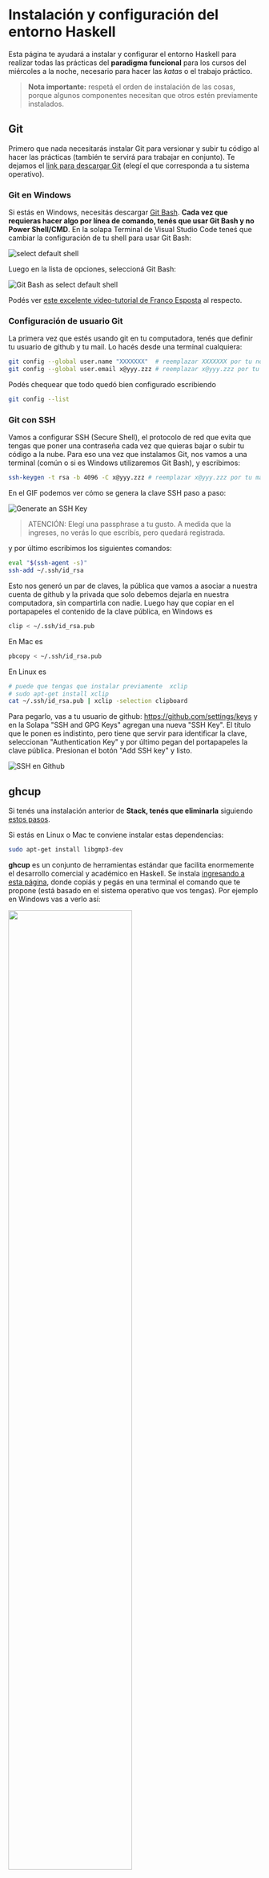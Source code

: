 # Instalación y configuración del entorno Haskell

Esta página te ayudará a instalar y configurar el entorno Haskell para realizar todas las prácticas del **paradigma funcional** para los cursos del miércoles a la noche, necesario para hacer las _katas_ o el trabajo práctico. 

> **Nota importante:** respetá el orden de instalación de las cosas, porque algunos componentes necesitan que otros estén previamente instalados.

## Git

Primero que nada necesitarás instalar Git para versionar y subir tu código al hacer las prácticas (también te servirá para trabajar en conjunto). Te dejamos el [link para descargar Git](https://git-scm.com/downloads) (elegí el que corresponda a tu sistema operativo).

### Git en Windows

Si estás en Windows, necesitás descargar [Git Bash](https://gitforwindows.org/). **Cada vez que requieras hacer algo por línea de comando, tenés que usar Git Bash y no Power Shell/CMD**. En la solapa Terminal de Visual Studio Code teneś que cambiar la configuración de tu shell para usar Git Bash:

![select default shell](../../images/haskell/selectDefaultShell.png)

Luego en la lista de opciones, seleccioná Git Bash:

![Git Bash as select default shell](../../images/haskell/selectDefaultShell2.png)

Podés ver [este excelente video-tutorial de Franco Esposta](https://www.youtube.com/watch?v=rRKe7l-ZNvM) al respecto.

### Configuración de usuario Git

La primera vez que estés usando git en tu computadora, tenés que definir tu usuario de github y tu mail. Lo hacés desde una terminal cualquiera:

```bash
git config --global user.name "XXXXXXX"  # reemplazar XXXXXXX por tu nombre de usuario
git config --global user.email x@yyy.zzz # reemplazar x@yyy.zzz por tu mail
```

Podés chequear que todo quedó bien configurado escribiendo

```bash
git config --list
```

### Git con SSH

Vamos a configurar SSH (Secure Shell), el protocolo de red que evita que tengas que poner una contraseña cada vez que quieras bajar o subir tu código a la nube. Para eso una vez que instalamos Git, nos vamos a una terminal (común o si es Windows utilizaremos Git Bash), y escribimos:

```bash
ssh-keygen -t rsa -b 4096 -C x@yyy.zzz # reemplazar x@yyy.zzz por tu mail de github
```

En el GIF podemos ver cómo se genera la clave SSH paso a paso:

![Generate an SSH Key](../../videos/git/gitSSH.gif)

> ATENCIÓN: Elegí una passphrase a tu gusto. A medida que la ingreses, no verás lo que escribís, pero quedará registrada.

y por último escribimos los siguientes comandos:

```bash
eval "$(ssh-agent -s)"
ssh-add ~/.ssh/id_rsa
```

Esto nos generó un par de claves, la pública que vamos a asociar a nuestra cuenta de github y la privada que solo debemos dejarla en nuestra computadora, sin compartirla con nadie. Luego hay que copiar en el portapapeles el contenido de la clave pública, en Windows es

```bash
clip < ~/.ssh/id_rsa.pub
```

En Mac es 

```bash
pbcopy < ~/.ssh/id_rsa.pub
```

En Linux es

```bash
# puede que tengas que instalar previamente  xclip
# sudo apt-get install xclip
cat ~/.ssh/id_rsa.pub | xclip -selection clipboard
```

Para pegarlo, vas a tu usuario de github: https://github.com/settings/keys y en la Solapa "SSH and GPG Keys" agregan una nueva "SSH Key". El título que le ponen es indistinto, pero tiene que servir para identificar la clave, seleccionan "Authentication Key" y por último pegan del portapapeles la clave pública. Presionan el botón "Add SSH key" y listo.

![SSH en Github](../../images/guia-katas/ssh-github.png)


## ghcup

Si tenés una instalación anterior de **Stack, tenés que eliminarla** siguiendo [estos pasos](https://docs.haskellstack.org/en/v1.9.1/README/#how-to-uninstall).

Si estás en Linux o Mac te conviene instalar estas dependencias:

```bash
sudo apt-get install libgmp3-dev
```

**ghcup** es un conjunto de herramientas estándar que facilita enormemente el desarrollo comercial y académico en Haskell. Se instala [ingresando a esta página](https://www.haskell.org/ghcup/), donde copiás y pegás en una terminal el comando que te propone (está basado en el sistema operativo que vos tengas). Por ejemplo en Windows vas a verlo así:

<img src="../../images/haskell/ghcup-win.jpeg" height="70%" width="70%">

> ATENCIÓN: el script de instalación está pensado para ejecutarse en Powershell, no en Git Bash

Mientras que en Linux-based lo vas a ver así:

<img src="../../images/haskell/ghcup-linux.png" height="70%" width="70%">

Seleccioná **todas las herramientas que te propone**, incluyendo

- **stack**: la herramienta con la que vamos a automatizar tareas
- **cabal**: el manejador de dependencias que utiliza internamente stack
- **HLS** o Haskell Language Server, que ofrece servicios importantes para Visual Studio Code
- y cualquier otro software que te ofrezca

### Chequeo de la instalación de ghcup

Una vez que hayas instalado ghcup, podés comprobar las versiones de las herramientas que instalaste escribiendo en una terminal

```bash
ghcup tui
```

que debería mostrarte una pantalla como la siguiente:

<img src="../../images/haskell/ghcup-tui-2025.png" height="60%" width="60%">

### Comandos manuales de ghcup

ghcup permite que vos le instales versiones diferentes de GHC, Cabal, stack y HLS. Para eso te recomendamos que utilices la versión gráfica `ghcup tui`. Si sos de utilizar la consola o tenés algún inconveniente con la versión gráfica podés utilizar estos comandos:

```bash
ghcup list                  # lista los programas instalados
ghcup install hls 2.7.0.0   # instala una versión específica del componente Haskell Language Server
ghcup set hls 2.7.0.0       # hace que por defecto utilices esa versión de HLS
ghcup upgrade               # actualiza la versión de ghcup
ghcup help                  # ayuda de ghcup
```

### Versiones a instalar

Para el año 2025 éstas son las versiones que vamos a utilizar para cada uno de los componentes. **Chequeá que tengas esas versiones** y si no las tenés recordá que lo instalás mediante el comando `ghcup install nombre_de_componente numero_de_version` como se explica más arriba.

- GHCUP: 0.1.40.0
- HLS (Haskell Language Server): 2.9.0.1
- GHC: 9.6.6
- Stack: 3.3.1
- Cabal: 3.12.1.0

## Editor de texto

Existen [muchas opciones](https://wiki.haskell.org/IDEs), nosotros te recomendamos [Visual Studio Code](https://code.visualstudio.com/)

### Plugins necesarios

Para mejorar nuestra experiencia de Haskell con Visual Studio Code, se deben instalar los siguientes plugins:

- **Haskell**, de Haskell: Haskell language support powered by the Haskell Language Server
- **Haskell Syntax Highlighting**, de Justus Adam: Syntax support for the Haskell programming language.
- **Markdown All in One**, para leer los enunciados con el formato [Markdown](https://help.github.com/articles/basic-writing-and-formatting-syntax/)
- **Git Extension Pack**, para integrar Git con Visual Studio
- Recomendamos también instalar el extension **Live Share** (ms-vsliveshare.vsliveshare), con el que pueden no solo compartir sino también interactuar con sus compañer@s y tutores (todos pueden escribir en el mismo espacio de trabajo).

Si querés ver cómo se instalan los plugins en Visual Studio Code, podés ver este video que muestra cómo se instala el plugin principal de Haskell

![VSC Extensions for Haskell](../../videos/haskell/vscPluginHaskell2.gif)

Fijate por ejemplo que el plugin aprovecha los tipos que infiere Haskell y con un simple click te permite escribirlo en tu código. Al final de la instalación, podés ver las extensiones de Haskell instaladas buscando en la solapa Extensions:

```bash
@installed Haskell
```

o simplemente `@installed` para verificar que seguiste los mismos pasos con los demás plugins.

### Plugins opcionales

- **hoogle-vscode** (jcanero.hoogle-vscode): podés buscar funciones estándar de Haskell

Si te gustó el font que dibuja la igualdad y las flechas con signos más bonitos, te recomendamos que instales el font [Fira Code](https://github.com/tonsky/FiraCode) (seguí las instrucciones del repositorio).

Y un detalle más: podés descargarte temas para Visual Studio Code que modifiquen los colores con los que se marcan las variables, los nombres de las funciones, los números, los strings, etc. En la solapa Extensions podés buscar `Themes` y te aparecerá una larga lista para que elijas la que más te gusta.

## Crear un primer proyecto

Te recomendamos que sigas [estas instrucciones](./nuevoProyecto.md) para crear tu primer proyecto.

## Entorno completo

Si todo quedó correctamente instalado, vas a tener un entorno integrado con el código que vayas escribiendo, como te muestra este video

![Linter for Haskell](../../videos/haskell/vscLinterForHaskell2.gif)

Desplegando el menú `View > Problems (Ctrl + Shift + M)` tenés acceso a todos los errores y advertencias que tiene tu archivo `.hs`. Al hacer click sobre un problema te lleva directamente a la línea que origina el inconveniente.

Si tenés algún error, te recomendamos visitar la página [troubleshooting para ayudarte a resolver errores posibles en la instalación de Haskell](./troubleshooting.md)

> Es super importante que puedas contar con un entorno integrado, y que no tengas que escribir el código "a ciegas" para luego compilarlo en una especie de big bang que te fuerce a mirar todos los errores de una. No es una experiencia de usuario recomendable, sobre todo en Haskell...

## Video introductorio

Te dejamos un [tutorial que explica cómo se trabaja en Haskell con el Visual Studio Code](https://youtu.be/aTXvOl_lrqQ).
